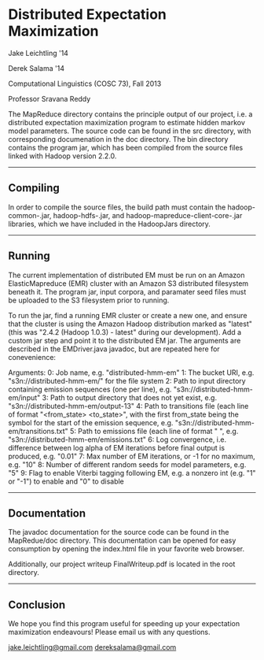 Distributed Expectation Maximization
========================

Jake Leichtling '14

Derek Salama '14

Computational Linguistics (COSC 73), Fall 2013

Professor Sravana Reddy

The MapReduce directory contains the principle output of our project, i.e. a distributed expectation maximization
program to estimate hidden markov model parameters. The source code can be found in the src directory, with corresponding
documenation in the doc directory. The bin directory contains the program jar, which has been compiled from the source
files linked with Hadoop version 2.2.0.

----------
Compiling
----------
In order to compile the source files, the build path must contain the hadoop-common-<version>.jar,
hadoop-hdfs-<version>.jar, and hadoop-mapreduce-client-core-<version>.jar libraries, which we have included in the
HadoopJars directory.

--------
Running
--------
The current implementation of distributed EM must be run on an Amazon ElasticMapreduce (EMR) cluster with an Amazon S3
distributed filesystem beneath it. The program jar, input corpora, and paramater seed files must be uploaded
to the S3 filesystem prior to running.

To run the jar, find a running EMR cluster or create a new one, and ensure that the cluster is using the Amazon Hadoop
distribution marked as "latest" (this was "2.4.2 (Hadoop 1.0.3) - latest" during our development). Add a custom jar
step and point it to the distributed EM jar. The arguments are described in the EMDriver.java javadoc, but are repeated
here for conevenience:

Arguments:
0: Job name, e.g. "distributed-hmm-em"
1: The bucket URI, e.g. "s3n://distributed-hmm-em/" for the file system
2: Path to input directory containing emission sequences (one per line), e.g. "s3n://distributed-hmm-em/input"
3: Path to output directory that does not yet exist, e.g. "s3n://distributed-hmm-em/output-13"
4: Path to transitions file (each line of format "<from_state> <to_state>", with the first from_state
     being the symbol for the start of the emission sequence, e.g. "s3n://distributed-hmm-em/transitions.txt"
5: Path to emissions file (each line of format "<state> <token>", e.g. "s3n://distributed-hmm-em/emissions.txt"
6: Log convergence, i.e. difference between log alpha of EM iterations before final output is produced,
     e.g. "0.01"
7: Max number of EM iterations, or -1 for no maximum, e.g. "10"
8: Number of different random seeds for model parameters, e.g. "5"
9: Flag to enable Viterbi tagging following EM, e.g. a nonzero int (e.g. "1" or "-1") to enable and "0" to disable

--------------
Documentation
--------------
The javadoc documentation for the source code can be found in the MapRedue/doc directory. This documentation can be
opened for easy consumption by opening the index.html file in your favorite web browser.

Additionally, our project writeup FinalWriteup.pdf is located in the root directory.

----------
Conclusion
----------
We hope you find this program useful for speeding up your expectation maximization endeavours! Please email us
with any questions.

jake.leichtling@gmail.com
dereksalama@gmail.com
